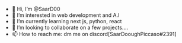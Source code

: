 - 👋 Hi, I’m @SaarD00
- 👀 I’m interested in web development and A.I
- 🌱 I’m currently learning next js, python, react
- 💞️ I’m looking to collaborate on a few projects....
- 📫 How to reach me: dm me on discord[SaarDooughPiccaso#2391]
<!---
SaarD00/SaarD00 is a ✨ special ✨ repository because its `README.md` (this file) appears on your GitHub profile.
You can click the Preview link to take a look at your changes. 
--->
